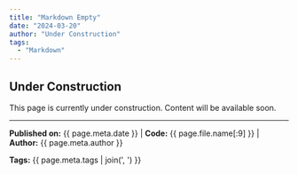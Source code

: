 ```yaml
---
title: "Markdown Empty"
date: "2024-03-20"
author: "Under Construction"
tags:
  - "Markdown"
---
```


## Under Construction

This page is currently under construction. Content will be available soon.

---
**Published on:** {{ page.meta.date }} | **Code:** {{ page.file.name[:9] }}  | **Author:** {{ page.meta.author }}

**Tags:** {{ page.meta.tags | join(', ') }} 